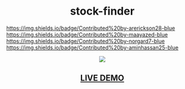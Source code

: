 <h1 align="center">stock-finder</h1>

https://img.shields.io/badge/Contributed%20by-arerickson28-blue
https://img.shields.io/badge/Contributed%20by-maayazed-blue
https://img.shields.io/badge/Contributed%20by-norgard7-blue
https://img.shields.io/badge/Contributed%20by-aminhassan25-blue

<p align="center">
<img src="https://user-images.githubusercontent.com/79816212/120239662-5ecc7180-c224-11eb-8400-8cfabaa36826.gif">
</p>

<h2 align="center"><a href="https://arerickson28.github.io/stock-finder/">LIVE DEMO</a> </h2>
